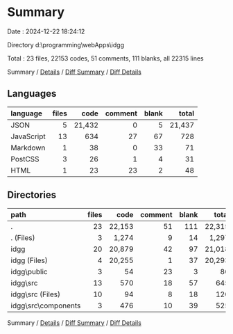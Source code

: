 # Summary

Date : 2024-12-22 18:24:12

Directory d:\\programming\\webApps\\idgg

Total : 23 files,  22153 codes, 51 comments, 111 blanks, all 22315 lines

Summary / [Details](details.md) / [Diff Summary](diff.md) / [Diff Details](diff-details.md)

## Languages
| language | files | code | comment | blank | total |
| :--- | ---: | ---: | ---: | ---: | ---: |
| JSON | 5 | 21,432 | 0 | 5 | 21,437 |
| JavaScript | 13 | 634 | 27 | 67 | 728 |
| Markdown | 1 | 38 | 0 | 33 | 71 |
| PostCSS | 3 | 26 | 1 | 4 | 31 |
| HTML | 1 | 23 | 23 | 2 | 48 |

## Directories
| path | files | code | comment | blank | total |
| :--- | ---: | ---: | ---: | ---: | ---: |
| . | 23 | 22,153 | 51 | 111 | 22,315 |
| . (Files) | 3 | 1,274 | 9 | 14 | 1,297 |
| idgg | 20 | 20,879 | 42 | 97 | 21,018 |
| idgg (Files) | 4 | 20,255 | 1 | 37 | 20,293 |
| idgg\\public | 3 | 54 | 23 | 3 | 80 |
| idgg\\src | 13 | 570 | 18 | 57 | 645 |
| idgg\\src (Files) | 10 | 94 | 8 | 18 | 120 |
| idgg\\src\\components | 3 | 476 | 10 | 39 | 525 |

Summary / [Details](details.md) / [Diff Summary](diff.md) / [Diff Details](diff-details.md)